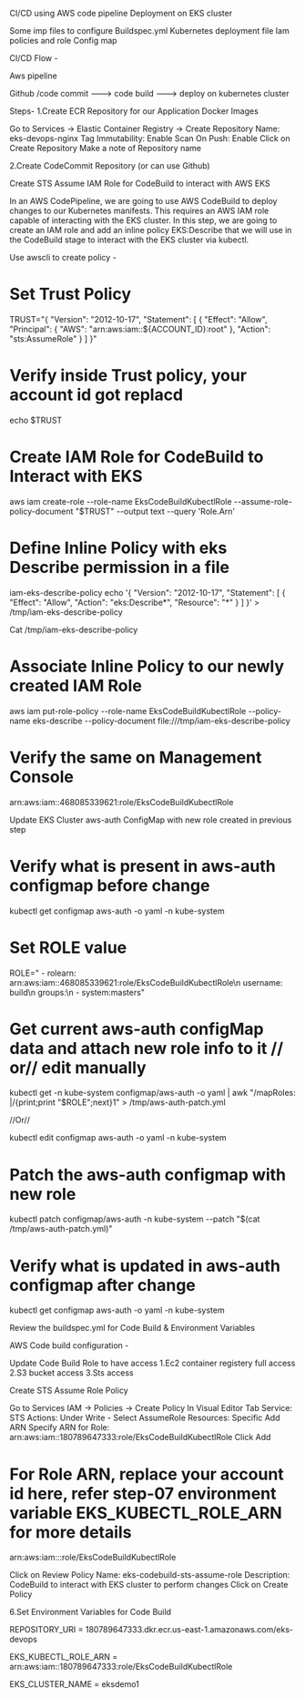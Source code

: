 CI/CD using AWS code pipeline Deployment on EKS cluster 

Some imp files to configure 
Buildspec.yml
Kubernetes deployment file
Iam policies and role
Config map

CI/CD Flow - 

Aws pipeline

Github /code commit ---> code build ---> deploy on kubernetes cluster

Steps-
1.Create ECR Repository for our Application Docker Images

Go to Services -> Elastic Container Registry -> Create Repository
Name: eks-devops-nginx
Tag Immutability: Enable
Scan On Push: Enable
Click on Create Repository
Make a note of Repository name

2.Create CodeCommit Repository
(or can use Github)

Create STS Assume IAM Role for CodeBuild to interact with AWS EKS

In an AWS CodePipeline, we are going to use AWS CodeBuild to deploy changes to our Kubernetes manifests.
This requires an AWS IAM role capable of interacting with the EKS cluster.
In this step, we are going to create an IAM role and add an inline policy EKS:Describe that we will use in the CodeBuild stage to interact with the EKS cluster via kubectl.

Use awscli to create policy -

# Set Trust Policy 

TRUST="{ \"Version\": \"2012-10-17\", \"Statement\": [ { \"Effect\": \"Allow\", \"Principal\": { \"AWS\": \"arn:aws:iam::${ACCOUNT_ID}:root\" }, \"Action\": \"sts:AssumeRole\" } ] }"

# Verify inside Trust policy, your account id got replacd 

echo $TRUST

# Create IAM Role for CodeBuild to Interact with EKS 

aws iam create-role --role-name EksCodeBuildKubectlRole --assume-role-policy-document "$TRUST" --output text --query 'Role.Arn'


 # Define Inline Policy with eks Describe permission in a file
iam-eks-describe-policy echo '{ "Version": "2012-10-17", "Statement": [ { "Effect": "Allow", "Action": "eks:Describe*", "Resource": "*" } ] }' > /tmp/iam-eks-describe-policy 

Cat /tmp/iam-eks-describe-policy



# Associate Inline Policy to our newly created IAM Role 

aws iam put-role-policy --role-name EksCodeBuildKubectlRole --policy-name eks-describe --policy-document file:///tmp/iam-eks-describe-policy

# Verify the same on Management Console
arn:aws:iam::468085339621:role/EksCodeBuildKubectlRole

Update EKS Cluster aws-auth ConfigMap with new role created in previous step
# Verify what is present in aws-auth configmap before change 

kubectl get configmap aws-auth -o yaml -n kube-system

# Set ROLE value 

ROLE=" - rolearn: arn:aws:iam::468085339621:role/EksCodeBuildKubectlRole\n username: build\n groups:\n - system:masters" 

# Get current aws-auth configMap data and attach new role info to it // or// edit manually 

kubectl get -n kube-system configmap/aws-auth -o yaml | awk "/mapRoles: \|/{print;print \"$ROLE\";next}1" > /tmp/aws-auth-patch.yml

//Or//

kubectl edit configmap aws-auth -o yaml -n kube-system

# Patch the aws-auth configmap with new role 

kubectl patch configmap/aws-auth -n kube-system --patch "$(cat /tmp/aws-auth-patch.yml)"

# Verify what is updated in aws-auth configmap after change 

kubectl get configmap aws-auth -o yaml -n kube-system





Review the buildspec.yml for Code Build & Environment Variables

AWS Code build configuration -

Update Code Build Role to have access
1.Ec2 container registery full access
2.S3 bucket access
3.Sts access

Create STS Assume Role Policy

Go to Services IAM -> Policies -> Create Policy
In Visual Editor Tab
Service: STS
Actions: Under Write - Select AssumeRole
Resources: Specific
Add ARN
Specify ARN for Role: arn:aws:iam::180789647333:role/EksCodeBuildKubectlRole
Click Add

# For Role ARN, replace your account id here, refer step-07 environment variable EKS_KUBECTL_ROLE_ARN for more details
arn:aws:iam::<your-account-id>:role/EksCodeBuildKubectlRole

Click on Review Policy
Name: eks-codebuild-sts-assume-role
Description: CodeBuild to interact with EKS cluster to perform changes
Click on Create Policy






6.Set Environment Variables for Code Build

REPOSITORY_URI = 180789647333.dkr.ecr.us-east-1.amazonaws.com/eks-devops

EKS_KUBECTL_ROLE_ARN = arn:aws:iam::180789647333:role/EksCodeBuildKubectlRole

EKS_CLUSTER_NAME = eksdemo1

